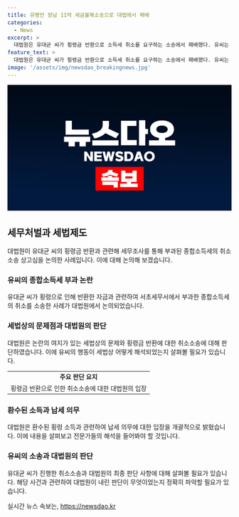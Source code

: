 ```yaml
---
title: 유병언 장남 11억 세금불복소송으로 대법에서 패배
categories:
  - News
excerpt: >
  대법원은 유대균 씨가 횡령금 반환으로 소득세 취소를 요구하는 소송에서 패배했다. 유씨는 세모그룹 계열사로부터 받은 횡령금을 반환했지만, 대법원은 이를 사후 경정청구 사유에 해당하지 않는다고 판단했다. 법원은 횡령금이 실현되지 않은 경우에 충분한 이유가 없다며 유씨의 주장을 기각했다.
feature_text: >
  대법원은 유대균 씨가 횡령금 반환으로 소득세 취소를 요구하는 소송에서 패배했다. 유씨는 세모그룹 계열사로부터 받은 횡령금을 반환했지만, 대법원은 이를 사후 경정청구 사유에 해당하지 않는다고 판단했다. 법원은 횡령금이 실현되지 않은 경우에 충분한 이유가 없다며 유씨의 주장을 기각했다.
image: '/assets/img/newsdao_breakingnews.jpg'
---
```


<p><img src="/assets/img/newsdao_breakingnews.jpg" alt="firstkoreanews 속보" /></p>

<h2 data-ke-size="size26">세무처벌과 세법제도</h2>

<p data-ke-size="size16">대법원이 유대균 씨의 횡령금 반환과 관련해 세무조사를 통해 부과된 종합소득세의 취소소송 상고심을 논의한 사례입니다. 이에 대해 논의해 보겠습니다.</p>

<h3>유씨의 종합소득세 부과 논란</h3>

<p data-ke-size="size16">유대균 씨가 횡령으로 인해 반환한 자금과 관련하여 서초세무서에서 부과한 종합소득세의 취소를 소송한 사례가 대법원에서 논의되었습니다.</p>

<h3>세법상의 문제점과 대법원의 판단</h3>

<p data-ke-size="size16">대법원은 논란의 여지가 있는 세법상의 문제와 횡령금 반환에 대한 취소소송에 대해 판단하였습니다. 이에 유씨의 행동이 세법상 어떻게 해석되었는지 살펴볼 필요가 있습니다.</p>

<table>
  <tr>
    <td style="text-align: center; height: 17px;"><b>주요 판단 요지</b></td>
  </tr>
  <tr>
    <td>횡령금 반환으로 인한 취소소송에 대한 대법원의 입장</td>
  </tr>
</table>

<h3>환수된 소득과 납세 의무</h3>

<p data-ke-size="size16">대법원은 환수된 횡령 소득과 관련하여 납세 의무에 대한 입장을 개괄적으로 밝혔습니다. 이에 내용을 살펴보고 전문가들의 해석을 들어봐야 할 것입니다.</p>

<h3>유씨의 소송과 대법원의 판단</h3>

<p data-ke-size="size16">유대균 씨가 진행한 취소소송과 대법원의 최종 판단 사항에 대해 살펴볼 필요가 있습니다. 해당 사건과 관련하여 대법원이 내린 판단이 무엇이었는지 정확히 파악할 필요가 있습니다.</p>
실시간 뉴스 속보는, <a href="https://newsdao.kr" rel="dofollow">https://newsdao.kr</a>


